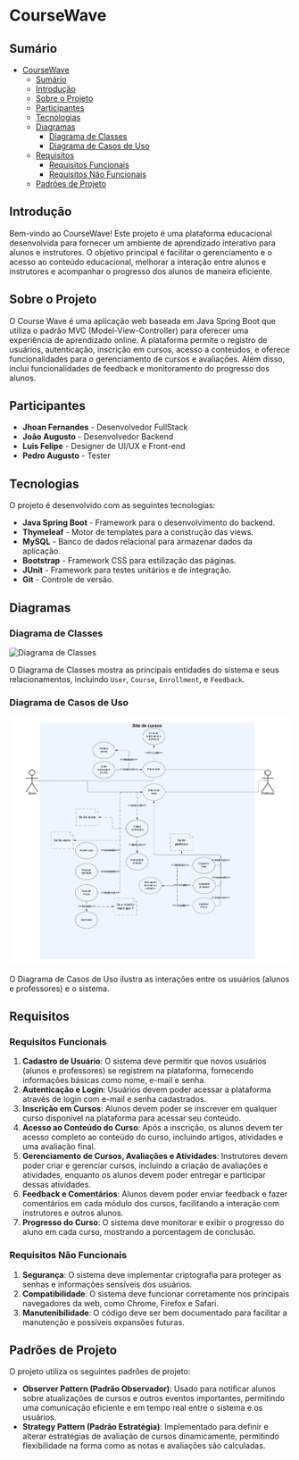 # CourseWave

## Sumário

- [CourseWave](#coursewave)
  - [Sumário](#sumário)
  - [Introdução](#introdução)
  - [Sobre o Projeto](#sobre-o-projeto)
  - [Participantes](#participantes)
  - [Tecnologias](#tecnologias)
  - [Diagramas](#diagramas)
    - [Diagrama de Classes](#diagrama-de-classes)
    - [Diagrama de Casos de Uso](#diagrama-de-casos-de-uso)
  - [Requisitos](#requisitos)
    - [Requisitos Funcionais](#requisitos-funcionais)
    - [Requisitos Não Funcionais](#requisitos-não-funcionais)
  - [Padrões de Projeto](#padrões-de-projeto)

## Introdução

Bem-vindo ao CourseWave! Este projeto é uma plataforma educacional desenvolvida para fornecer um ambiente de aprendizado interativo para alunos e instrutores. O objetivo principal é facilitar o gerenciamento e o acesso ao conteúdo educacional, melhorar a interação entre alunos e instrutores e acompanhar o progresso dos alunos de maneira eficiente.

## Sobre o Projeto

O Course Wave é uma aplicação web baseada em Java Spring Boot que utiliza o padrão MVC (Model-View-Controller) para oferecer uma experiência de aprendizado online. A plataforma permite o registro de usuários, autenticação, inscrição em cursos, acesso a conteúdos, e oferece funcionalidades para o gerenciamento de cursos e avaliações. Além disso, inclui funcionalidades de feedback e monitoramento do progresso dos alunos.

## Participantes

- **Jhoan Fernandes** - Desenvolvedor FullStack
- **João Augusto** - Desenvolvedor Backend
- **Luis Felipe** - Designer de UI/UX e Front-end
- **Pedro Augusto** - Tester

## Tecnologias

O projeto é desenvolvido com as seguintes tecnologias:
- **Java Spring Boot** - Framework para o desenvolvimento do backend.
- **Thymeleaf** - Motor de templates para a construção das views.
- **MySQL** - Banco de dados relacional para armazenar dados da aplicação.
- **Bootstrap** - Framework CSS para estilização das páginas.
- **JUnit** - Framework para testes unitários e de integração.
- **Git** - Controle de versão.

## Diagramas

### Diagrama de Classes

![Diagrama de Classes](link-para-diagrama-de-classes)

O Diagrama de Classes mostra as principais entidades do sistema e seus relacionamentos, incluindo `User`, `Course`, `Enrollment`, e `Feedback`.

### Diagrama de Casos de Uso

![Diagrama de Casos de Uso](img/UC_diagram.png)

O Diagrama de Casos de Uso ilustra as interações entre os usuários (alunos e professores) e o sistema.

## Requisitos

### Requisitos Funcionais

1. **Cadastro de Usuário**: O sistema deve permitir que novos usuários (alunos e professores) se registrem na plataforma, fornecendo informações básicas como nome, e-mail e senha.
2. **Autenticação e Login**: Usuários devem poder acessar a plataforma através de login com e-mail e senha cadastrados.
3. **Inscrição em Cursos**: Alunos devem poder se inscrever em qualquer curso disponível na plataforma para acessar seu conteúdo.
4. **Acesso ao Conteúdo do Curso**: Após a inscrição, os alunos devem ter acesso completo ao conteúdo do curso, incluindo artigos, atividades e uma avaliação final.
5. **Gerenciamento de Cursos, Avaliações e Atividades**: Instrutores devem poder criar e gerenciar cursos, incluindo a criação de avaliações e atividades, enquanto os alunos devem poder entregar e participar dessas atividades.
6. **Feedback e Comentários**: Alunos devem poder enviar feedback e fazer comentários em cada módulo dos cursos, facilitando a interação com instrutores e outros alunos.
7. **Progresso do Curso**: O sistema deve monitorar e exibir o progresso do aluno em cada curso, mostrando a porcentagem de conclusão.

### Requisitos Não Funcionais

1. **Segurança**: O sistema deve implementar criptografia para proteger as senhas e informações sensíveis dos usuários.
2. **Compatibilidade**: O sistema deve funcionar corretamente nos principais navegadores da web, como Chrome, Firefox e Safari.
3. **Manutenibilidade**: O código deve ser bem documentado para facilitar a manutenção e possíveis expansões futuras.

## Padrões de Projeto

O projeto utiliza os seguintes padrões de projeto:

- **Observer Pattern (Padrão Observador)**: Usado para notificar alunos sobre atualizações de cursos e outros eventos importantes, permitindo uma comunicação eficiente e em tempo real entre o sistema e os usuários.
- **Strategy Pattern (Padrão Estratégia)**: Implementado para definir e alterar estratégias de avaliação de cursos dinamicamente, permitindo flexibilidade na forma como as notas e avaliações são calculadas.

